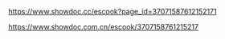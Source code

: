 https://www.showdoc.cc/escook?page_id=37071587612152171

https://www.showdoc.com.cn/escook/3707158761215217